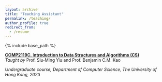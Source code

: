 ```yaml
---
layout: archive
title: "Teaching Assistant"
permalink: /teaching/
author_profile: true
redirect_from:
  - /resume
---
```


{% include base_path %}

[**COMP2119C. Introduction to Data Structures and Algorithms (CS)**](https://www.cs.hku.hk/index.php/programmes/course-offered?infile=2022/comp2119.html)
<br>
*Taught by* Prof. Siu-Ming Yiu and Prof. Benjamin C.M. Kao

*Undergraduate course, Department of Computer Science, The University of Hong Kong, 2023*
